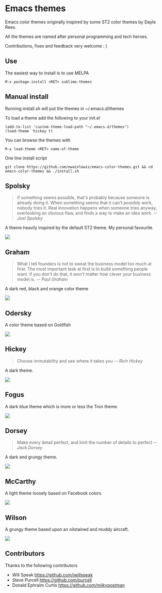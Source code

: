 # Emacs themes

Emacs color themes originally inspired by some ST2 color themes by Dayle Rees.

All the themes are named after personal programming and tech heroes.

Contributions, fixes and feedback very welcome : )

## Use

The easiest way to install is to use MELPA

```
M-x package-install <RET> sublime-themes
```

## Manual install

Running install.sh will put the themes in  ~/.emacs.d/themes

To load a theme add the following to your init.el

```elisp
(add-to-list 'custom-theme-load-path "~/.emacs.d/themes")
(load-theme 'hickey t)
```

You can browse the themes with

```
M-x load-theme <RET> name-of-theme
```

One line install script

```
git clone https://github.com/owainlewis/emacs-color-themes.git && cd emacs-color-themes && ./install.sh
```

## Spolsky

> If something seems possible, that's probably because someone is already doing it.
> When something seems that it can't possibly work, nobody tries it.
> Real innovation happens when someone tries anyway, overlooking an obvious flaw, and finds a way to make an idea work.
> -- <cite>Joel Spolsky</cite>

A theme heavily inspired by the default ST2 theme. My personal favourite.

![](https://raw.github.com/owainlewis/emacs-color-themes/master/previews/spolsky.png)

## Graham

> What I tell founders is not to sweat the business model too much at first.
> The most important task at first is to build something people want.
> If you don't do that, it won't matter how clever your business model is.
> -- <cite>Paul Graham</cite>

A dark red, black and orange color theme

![](https://raw.github.com/owainlewis/emacs-color-themes/master/previews/graham.png)

## Odersky

A color theme based on Goldfish

![](https://raw.github.com/owainlewis/emacs-color-themes/master/previews/odersky.png)

## Hickey

> Choose immutability and see where it takes you
> -- <cite>Rich Hickey</cite>

A dark theme.

![](https://raw.github.com/owainlewis/emacs-color-themes/master/previews/hickey.png)

## Fogus

A dark blue theme which is more or less the Tron theme.

![](https://raw.github.com/owainlewis/emacs-color-themes/master/previews/fogus.png)

## Dorsey

> Make every detail perfect, and limit the number of details to perfect
> -- <cite>Jack Dorsey</cite>

A dark and grungy theme.

![](https://raw.github.com/owainlewis/emacs-color-themes/master/previews/dorsey.png)

## McCarthy

A light theme loosely based on Facebook colors

![](https://raw.github.com/owainlewis/emacs-color-themes/master/previews/mccarthy.png)

## Wilson

A grungy theme based upon an oilstained and muddy aircraft.

![](https://raw.github.com/owainlewis/emacs-color-themes/master/previews/wilson.png)

## Contributors

Thanks to the following contributors

+ Will Speak https://github.com/iwillspeak
+ Steve Purcell https://github.com/purcell
+ Donald Ephraim Curtis https://github.com/milkypostman

